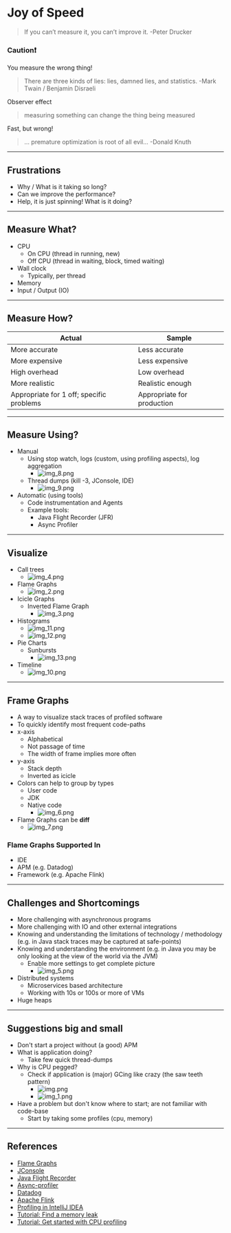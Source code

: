 # Joy of Speed

> If you can’t measure it, you can’t improve it. -Peter Drucker

### Caution❗
You measure the wrong thing!
> There are three kinds of lies: lies, damned lies, and statistics. -Mark Twain / Benjamin Disraeli

Observer effect
> measuring something can change the thing being measured

Fast, but wrong!
> ... premature optimization is root of all evil... -Donald Knuth

---

## Frustrations
* Why / What is it taking so long?
* Can we improve the performance?
* Help, it is just spinning! What is it doing?

---

## Measure What?
* CPU
  * On CPU (thread in running, new)
  * Off CPU (thread in waiting, block, timed waiting)
* Wall clock
  * Typically, per thread
* Memory
* Input / Output (IO)

---

## Measure How?
| Actual                                   | Sample                     |
|------------------------------------------|----------------------------|
| More accurate                            | Less accurate              |
| More expensive                           | Less expensive             |
| High overhead                            | Low overhead               |
| More realistic                           | Realistic enough           |
| Appropriate for 1 off; specific problems | Appropriate for production |

---

## Measure Using?
* Manual
    * Using stop watch, logs (custom, using profiling aspects), log aggregation
      * ![img_8.png](img_8.png)
    * Thread dumps (kill -3, JConsole, IDE)
      * ![img_9.png](img_9.png)
* Automatic (using tools)
  * Code instrumentation and Agents
  * Example tools:
    * Java Flight Recorder (JFR)
    * Async Profiler

---

## Visualize
* Call trees
  * ![img_4.png](img_4.png)
* Flame Graphs
  * ![img_2.png](img_2.png)
* Icicle Graphs
  * Inverted Flame Graph
    * ![img_3.png](img_3.png)
* Histograms
  * ![img_11.png](img_11.png)
  * ![img_12.png](img_12.png)
* Pie Charts
  * Sunbursts
    * ![img_13.png](img_13.png)
* Timeline
  * ![img_10.png](img_10.png)

---

## Frame Graphs
* A way to visualize stack traces of profiled software 
* To quickly identify most frequent code-paths
* x-axis 
  * Alphabetical
  * Not passage of time
  * The width of frame implies more often
* y-axis
  * Stack depth
  * Inverted as icicle 
* Colors can help to group by types
  * User code
  * JDK
  * Native code
    * ![img_6.png](img_6.png)
* Flame Graphs can be **diff**
  * ![img_7.png](img_7.png)

### Flame Graphs Supported In
* IDE
* APM (e.g. Datadog)
* Framework (e.g. Apache Flink)

---

## Challenges and Shortcomings
* More challenging with asynchronous programs
* More challenging with IO and other external integrations
* Knowing and understanding the limitations of technology / methodology (e.g. in Java stack traces may be captured at safe-points)
* Knowing and understanding the environment (e.g. in Java you may be only looking at the view of the world via the JVM)
  * Enable more settings to get complete picture
    * ![img_5.png](img_5.png)
* Distributed systems
  * Microservices based architecture
  * Working with 10s or 100s or more of VMs
* Huge heaps

---

## Suggestions big and small
* Don't start a project without (a good) APM
* What is application doing?
  * Take few quick thread-dumps
* Why is CPU pegged?
  * Check if application is (major) GCing like crazy (the saw teeth pattern)
    * ![img.png](img.png)
    * ![img_1.png](img_1.png)
* Have a problem but don't know where to start; are not familiar with code-base
  * Start by taking some profiles (cpu, memory)

---

## References
* [Flame Graphs](https://www.brendangregg.com/flamegraphs.html)
* [JConsole](https://docs.oracle.com/en/java/javase/11/management/using-jconsole.html#GUID-77416B38-7F15-4E35-B3D1-34BFD88350B5)
* [Java Flight Recorder](https://docs.oracle.com/javacomponents/jmc-5-4/jfr-runtime-guide/about.htm#JFRUH170)
* [Async-profiler](https://krzysztofslusarski.github.io/2022/12/12/async-manual.html)
* [Datadog](https://www.datadoghq.com/knowledge-center/distributed-tracing/flame-graph/)
* [Apache Flink](https://nightlies.apache.org/flink/flink-docs-master/docs/ops/debugging/flame_graphs/)
* [Profiling in IntelliJ IDEA](https://www.jetbrains.com/help/idea/profiler-intro.html)
* [Tutorial: Find a memory leak](https://www.jetbrains.com/help/idea/tutorial-find-a-memory-leak.html)
* [Tutorial: Get started with CPU profiling](https://www.jetbrains.com/help/idea/tutorial-get-started-with-profiling.html)